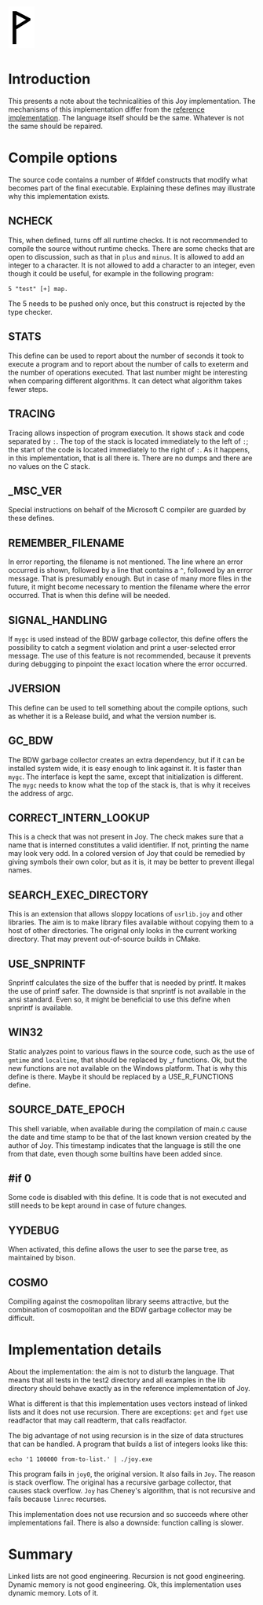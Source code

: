  ![](Wynn.PNG)
==============

Introduction
============

This presents a note about the technicalities of this Joy implementation.
The mechanisms of this implementation differ from the
[reference implementation](https://github.com/Wodan58/Joy).
The language itself should be the same. Whatever is not the same should be
repaired.

Compile options
===============

The source code contains a number of #ifdef constructs that modify what
becomes part of the final executable. Explaining these defines may illustrate
why this implementation exists.

NCHECK
------

This, when defined, turns off all runtime checks. It is not recommended to
compile the source without runtime checks. There are some checks that are open
to discussion, such as that in `plus` and `minus`. It is allowed to add an
integer to a character. It is not allowed to add a character to an integer,
even though it could be useful, for example in the following program:

    5 "test" [+] map.

The 5 needs to be pushed only once, but this construct is rejected by the
type checker.

STATS
-----

This define can be used to report about the number of seconds it took to
execute a program and to report about the number of calls to exeterm and the
number of operations executed. That last number might be interesting when
comparing different algorithms. It can detect what algorithm takes fewer steps.

TRACING
-------

Tracing allows inspection of program execution. It shows stack and code
separated by `:`. The top of the stack is located immediately to the left of
`:`; the start of the code is located immediately to the right of `:`.
As it happens, in this implementation, that is all there is. There are no dumps
and there are no values on the C stack.

_MSC_VER
--------

Special instructions on behalf of the Microsoft C compiler are guarded by these
defines.

REMEMBER_FILENAME
-----------------

In error reporting, the filename is not mentioned. The line where an error
occurred is shown, followed by a line that contains a `^`, followed by an
error message. That is presumably enough. But in case of many more files
in the future, it might become necessary to mention the filename where the
error occurred. That is when this define will be needed.

SIGNAL_HANDLING
---------------

If `mygc` is used instead of the BDW garbage collector, this define offers the
possibility to catch a segment violation and print a user-selected error
message.
The use of this feature is not recommended, because it prevents during
debugging to pinpoint the exact location where the error occurred.

JVERSION
--------

This define can be used to tell something about the compile options, such as
whether it is a Release build, and what the version number is.

GC_BDW
------

The BDW garbage collector creates an extra dependency, but if it can be
installed system wide, it is easy enough to link against it. It is faster than
`mygc`. The interface is kept the same, except that initialization is different.
The `mygc` needs to know what the top of the stack is, that is why it receives
the address of argc.

CORRECT_INTERN_LOOKUP
---------------------

This is a check that was not present in Joy. The check makes sure that a name
that is interned constitutes a valid identifier. If not, printing the name may
look very odd. In a colored version of Joy that could be remedied by giving
symbols their own color, but as it is, it may be better to prevent illegal
names.

SEARCH_EXEC_DIRECTORY
---------------------

This is an extension that allows sloppy locations of `usrlib.joy` and other
libraries. The aim is to make library files available without copying them to
a host of other directories. The original only looks in the current working
directory. That may prevent out-of-source builds in CMake.

USE_SNPRINTF
------------

Snprintf calculates the size of the buffer that is needed by printf. It makes
the use of printf safer. The downside is that snprintf is not available in the
ansi standard. Even so, it might be beneficial to use this define when snprintf
is available.

WIN32
-----

Static analyzes point to various flaws in the source code, such as the use of
`gmtime` and `localtime`, that should be replaced by _r functions. Ok, but
the new functions are not available on the Windows platform. That is why this
define is there. Maybe it should be replaced by a USE_R_FUNCTIONS define.

SOURCE_DATE_EPOCH
-----------------

This shell variable, when available during the compilation of main.c cause the
date and time stamp to be that of the last known version created by the author
of Joy. This timestamp indicates that the language is still the one from that
date, even though some builtins have been added since.

#if 0
-----

Some code is disabled with this define. It is code that is not executed and
still needs to be kept around in case of future changes.

YYDEBUG
-------

When activated, this define allows the user to see the parse tree,
as maintained by bison.

COSMO
-----

Compiling against the cosmopolitan library seems attractive, but the
combination of cosmopolitan and the BDW garbage collector may be difficult.

Implementation details
======================

About the implementation: the aim is not to disturb the language. That means
that all tests in the test2 directory and all examples in the lib directory
should behave exactly as in the reference implementation of Joy.

What is different is that this implementation uses vectors instead of linked
lists and it does not use recursion. There are exceptions: `get` and `fget` use
readfactor that may call readterm, that calls readfactor.

The big advantage of not using recursion is in the size of data structures that
can be handled. A program that builds a list of integers looks like this:

    echo '1 100000 from-to-list.' | ./joy.exe

This program fails in `joy0`, the original version. It also fails in `Joy`.
The reason is stack overflow. The original has a recursive garbage collector,
that causes stack overflow. `Joy` has Cheney's algorithm, that is not recursive
and fails because `linrec` recurses.

This implementation does not use recursion and so succeeds where other
implementations fail. There is also a downside: function calling is slower.

Summary
=======

Linked lists are not good engineering.
Recursion is not good engineering.
Dynamic memory is not good engineering.
Ok, this implementation uses dynamic memory. Lots of it.
